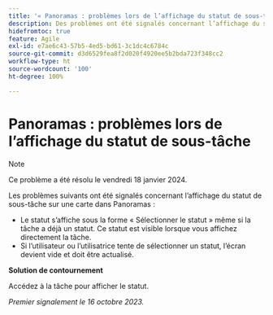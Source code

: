```yaml
---
title: '« Panoramas : problèmes lors de l’affichage du statut de sous-tâche »'
description: Des problèmes ont été signalés concernant l’affichage du statut de sous-tâche sur une carte dans Panoramas.
hidefromtoc: true
feature: Agile
exl-id: e7ae6c43-57b5-4ed5-bd61-3c1dc4c6784c
source-git-commit: d3d6529fea8f2d020f4920ee5b2bda723f348cc2
workflow-type: ht
source-wordcount: '100'
ht-degree: 100%

---
```


# Panoramas : problèmes lors de l’affichage du statut de sous-tâche

>[!NOTE]
>
>Ce problème a été résolu le vendredi 18 janvier 2024.

Les problèmes suivants ont été signalés concernant l’affichage du statut de sous-tâche sur une carte dans Panoramas :

* Le statut s’affiche sous la forme « Sélectionner le statut » même si la tâche a déjà un statut. Ce statut est visible lorsque vous affichez directement la tâche.
* Si l’utilisateur ou l’utilisatrice tente de sélectionner un statut, l’écran devient vide et doit être actualisé.

**Solution de contournement**

Accédez à la tâche pour afficher le statut.

_Premier signalement le 16 octobre 2023._
